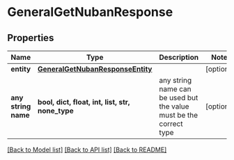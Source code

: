 # GeneralGetNubanResponse


## Properties
Name | Type | Description | Notes
------------ | ------------- | ------------- | -------------
**entity** | [**GeneralGetNubanResponseEntity**](GeneralGetNubanResponseEntity.md) |  | [optional] 
**any string name** | **bool, dict, float, int, list, str, none_type** | any string name can be used but the value must be the correct type | [optional]

[[Back to Model list]](../README.md#documentation-for-models) [[Back to API list]](../README.md#documentation-for-api-endpoints) [[Back to README]](../README.md)


